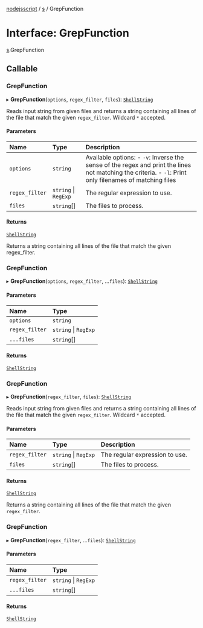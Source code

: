 [nodejsscript](../README.md) / [s](../modules/s.md) / GrepFunction

# Interface: GrepFunction

[s](../modules/s.md).GrepFunction

## Callable

### GrepFunction

▸ **GrepFunction**(`options`, `regex_filter`, `files`): [`ShellString`](../modules/s.md#shellstring)

Reads input string from given files and returns a string containing all lines
of the file that match the given `regex_filter`. Wildcard `*` accepted.

#### Parameters

| Name | Type | Description |
| :------ | :------ | :------ |
| `options` | `string` | Available options:        - `-v`: Inverse the sense of the regex and print                the lines not matching the criteria.        - `-l`: Print only filenames of matching files |
| `regex_filter` | `string` \| `RegExp` | The regular expression to use. |
| `files` | `string`[] | The files to process. |

#### Returns

[`ShellString`](../modules/s.md#shellstring)

Returns a string containing all lines of the file that match the given regex_filter.

### GrepFunction

▸ **GrepFunction**(`options`, `regex_filter`, ...`files`): [`ShellString`](../modules/s.md#shellstring)

#### Parameters

| Name | Type |
| :------ | :------ |
| `options` | `string` |
| `regex_filter` | `string` \| `RegExp` |
| `...files` | `string`[] |

#### Returns

[`ShellString`](../modules/s.md#shellstring)

### GrepFunction

▸ **GrepFunction**(`regex_filter`, `files`): [`ShellString`](../modules/s.md#shellstring)

Reads input string from given files and returns a string containing all lines
of the file that match the given `regex_filter`. Wildcard `*` accepted.

#### Parameters

| Name | Type | Description |
| :------ | :------ | :------ |
| `regex_filter` | `string` \| `RegExp` | The regular expression to use. |
| `files` | `string`[] | The files to process. |

#### Returns

[`ShellString`](../modules/s.md#shellstring)

Returns a string containing all lines of the file that match the given `regex_filter`.

### GrepFunction

▸ **GrepFunction**(`regex_filter`, ...`files`): [`ShellString`](../modules/s.md#shellstring)

#### Parameters

| Name | Type |
| :------ | :------ |
| `regex_filter` | `string` \| `RegExp` |
| `...files` | `string`[] |

#### Returns

[`ShellString`](../modules/s.md#shellstring)
